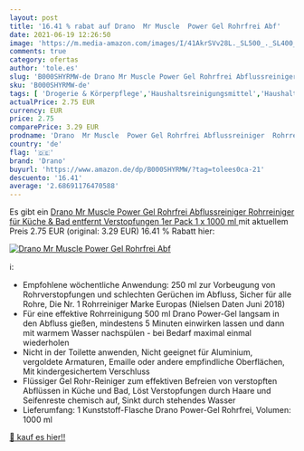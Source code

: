 ```yaml
---
layout: post
title: '16.41 % rabat auf Drano  Mr Muscle  Power Gel Rohrfrei Abf'
date: 2021-06-19 12:26:50
image: 'https://m.media-amazon.com/images/I/41AkrSVv28L._SL500_._SL400_.jpg'
comments: true
category: ofertas
author: 'tole.es'
slug: 'B000SHYRMW-de Drano Mr Muscle Power Gel Rohrfrei Abflussreiniger...'
sku: 'B000SHYRMW-de'
tags: [ 'Drogerie & Körperpflege','Haushaltsreinigungsmittel','Haushaltswaren','drano', ]
actualPrice: 2.75 EUR
currency: EUR
price: 2.75
comparePrice: 3.29 EUR
prodname: 'Drano  Mr Muscle  Power Gel Rohrfrei Abflussreiniger  Rohrreiniger  für Küche & Bad  entfernt Verstopfungen  1er Pack  1 x 1000 ml '
country: 'de'
flag: '🇩🇪'
brand: 'Drano'
buyurl: 'https://www.amazon.de/dp/B000SHYRMW/?tag=tolees0ca-21'
descuento: '16.41'
average: '2.68691176470588'
---
```


Es gibt ein [Drano  Mr Muscle  Power Gel Rohrfrei Abflussreiniger  Rohrreiniger  für Küche & Bad  entfernt Verstopfungen  1er Pack  1 x 1000 ml ](https://www.amazon.de/dp/B000SHYRMW/?tag=tolees0ca-21) mit aktuellem Preis 2.75 EUR (original: 3.29 EUR) 16.41 % Rabatt hier:

[![Drano  Mr Muscle  Power Gel Rohrfrei Abf](https://m.media-amazon.com/images/I/41AkrSVv28L._SL500_._SL400_.jpg)](https://www.amazon.de/dp/B000SHYRMW/?tag=tolees0ca-21)

ℹ️:

- Empfohlene wöchentliche Anwendung: 250 ml zur Vorbeugung von Rohrverstopfungen und schlechten Gerüchen im Abfluss, Sicher für alle Rohre, Die Nr. 1 Rohrreiniger Marke Europas (Nielsen Daten Juni 2018)
- Für eine effektive Rohrreinigung 500 ml Drano Power-Gel langsam in den Abfluss gießen, mindestens 5 Minuten einwirken lassen und dann mit warmem Wasser nachspülen - bei Bedarf maximal einmal wiederholen
- Nicht in der Toilette anwenden, Nicht geeignet für Aluminium, vergoldete Armaturen, Emaille oder andere empfindliche Oberflächen, Mit kindergesichertem Verschluss
- Flüssiger Gel Rohr-Reiniger zum effektiven Befreien von verstopften Abflüssen in Küche und Bad, Löst Verstopfungen durch Haare und Seifenreste chemisch auf, Sinkt durch stehendes Wasser
- Lieferumfang: 1 Kunststoff-Flasche Drano Power-Gel Rohrfrei, Volumen: 1000 ml

[🛒 kauf es hier!!](https://www.amazon.de/dp/B000SHYRMW/?tag=tolees0ca-21)
